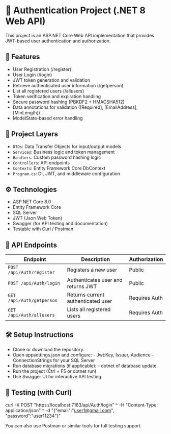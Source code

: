 # 🔐 Authentication Project (.NET 8 Web API)

This project is an ASP.NET Core Web API implementation that provides JWT-based user authentication and authorization.

## 🚀 Features

- User Registration (/register)
- User Login (/login)
- JWT token generation and validation
- Retrieve authenticated user information (/getperson)
- List all registered users (/allusers)
- Token verification and expiration handling
- Secure password hashing (PBKDF2 + HMACSHA512)
- Data annotations for validation ([Required], [EmailAddress], [MinLength])
- ModelState-based error handling

## 🧩 Project Layers

- `DTOs`: Data Transfer Objects for input/output models
- `Services`: Business logic and token management
- `Handlers`: Custom password hashing logic
- `Controllers`: API endpoints
- `Contexts`: Entity Framework Core DbContext
- `Program.cs`: DI, JWT, and middleware configuration

## ⚙️ Technologies

- ASP.NET Core 8.0
- Entity Framework Core
- SQL Server
- JWT (Json Web Token)
- Swagger (for API testing and documentation)
- Testable with Curl / Postman

## 🔐 API Endpoints

| Endpoint | Description | Authorization |
|----------|----------|--------|
| `POST /api/Auth/register` | Registers a new user | Public |
| `POST /api/Auth/login` | Authenticates user and returns JWT | Public |
| `GET /api/Auth/getperson` | Returns current authenticated user | Requires Auth |
| `GET /api/Auth/allusers` | Lists all registered users | Requires Auth |

## 🛠 Setup Instructions

- Clone or download the repository.
- Open appsettings.json and configure:
              - Jwt:Key, Issuer, Audience
              - ConnectionStrings for your SQL Server
- Run database migrations (if applicable):
              - dotnet ef database update
- Run the project (Ctrl + F5 or dotnet run)
- Use Swagger UI for interactive API testing.

## 🧪 Testing (with Curl)

curl -X POST "https://localhost:7163/api/Auth/login" ^
 -H "Content-Type: application/json" ^
 -d "{\"email\":\"user1@gmail.com\", \"password\":\"user11234\"}"

 You can also use Postman or similar tools for full testing support.
